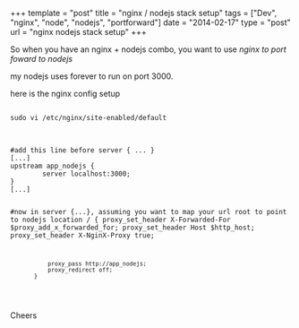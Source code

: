 +++
template = "post"
title = "nginx / nodejs stack setup"
tags = ["Dev", "nginx", "node", "nodejs", "portforward"]
date = "2014-02-17"
type = "post"
url = "nginx nodejs stack setup"
+++
<p>So when you have an nginx + nodejs combo, you want to use <i>nginx to port foward to nodejs</i></p>
<p>my nodejs uses forever to run on port 3000.</p>
<p>here is the nginx config setup</p>
<pre>
<code class="language-bash">
sudo vi /etc/nginx/site-enabled/default
</code>
</pre>
<pre>
<code class="language-bash">
#add this line before server { ... }
[...]
upstream app_nodejs {
        server localhost:3000;
}
[...]

#now in server {...}, assuming you want to map your url root to point to nodejs
location / {
               proxy_set_header X-Forwarded-For $proxy_add_x_forwarded_for;
               proxy_set_header Host $http_host;
               proxy_set_header X-NginX-Proxy true;

               proxy_pass http://app_nodejs;
               proxy_redirect off;
           }

</code>
</pre>
<p>Cheers</p>
